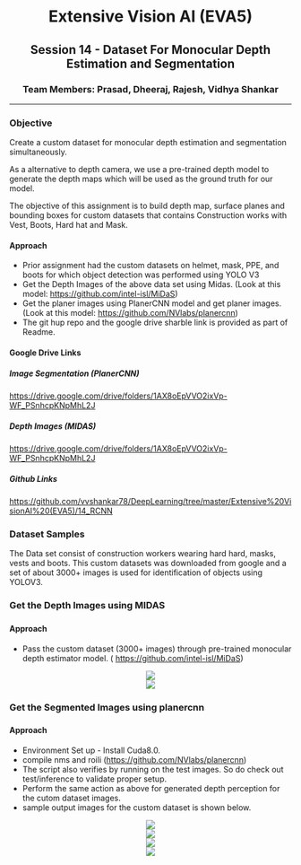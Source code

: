 

<h1 align="center">Extensive Vision AI (EVA5)</h1>

<h2 align="center">Session 14 - Dataset For Monocular Depth Estimation and Segmentation </h2>

<h3 align="center"> Team Members: Prasad, Dheeraj, Rajesh, Vidhya Shankar </h3>

---
###	Objective
Create a custom dataset for monocular depth estimation and segmentation simultaneously.

As a alternative to depth camera, we use a pre-trained depth model to generate the depth maps which will be used as the ground truth for our model.

The objective of this assignment is to build depth map, surface planes and bounding boxes for custom datasets that contains Construction works with Vest, Boots, Hard hat and Mask.


#### Approach
 - Prior assignment had the custom datasets on helmet, mask, PPE, and boots for which object detection was performed using YOLO V3
 - Get the Depth Images of the above data set using Midas. (Look at this model: https://github.com/intel-isl/MiDaS)
 - Get the planer images using PlanerCNN model and get planer images. (Look at this model: https://github.com/NVlabs/planercnn)
 - The git hup repo and the google drive sharble link is provided as part of Readme.



 #### Google Drive Links
 ##### Image Segmentation  (PlanerCNN)
 https://drive.google.com/drive/folders/1AX8oEpVVO2ixVp-WF_PSnhcpKNpMhL2J

 ##### Depth Images (MIDAS)
 https://drive.google.com/drive/folders/1AX8oEpVVO2ixVp-WF_PSnhcpKNpMhL2J


##### Github Links
https://github.com/vvshankar78/DeepLearning/tree/master/Extensive%20VisionAI%20(EVA5)/14_RCNN




### Dataset Samples

The Data set consist of construction workers wearing hard hard, masks, vests and boots. This custom datasets was downloaded from google and a set of about 3000+ images is used for identification of objects using YOLOV3.


### Get the Depth Images using MIDAS
###  

#### Approach
 - Pass the custom dataset (3000+ images) through pre-trained monocular depth estimator model. ( https://github.com/intel-isl/MiDaS)

<div align="center">
<img src= https://github.com/vvshankar78/DeepLearning/blob/master/Extensive%20VisionAI%20(EVA5)/14_RCNN/Images/4f925f333e.png?raw=true>
</div>

<div align="center">
<img src= https://github.com/vvshankar78/DeepLearning/blob/master/Extensive%20VisionAI%20(EVA5)/14_RCNN/Images/5.png?raw=true>
</div>


### Get the Segmented Images using planercnn
###  

#### Approach
 - Environment Set up - Install Cuda8.0.
 - compile nms and roili (https://github.com/NVlabs/planercnn)
 - The script also verifies by running on the test images. So do check out test/inference to validate proper setup.
 - Perform the same action as above for generated depth perception for the cutom dataset images.
 - sample output images for the custom dataset is shown below.

<div align="center">
<img src= https://github.com/vvshankar78/DeepLearning/blob/master/Extensive%20VisionAI%20(EVA5)/14_RCNN/Images/0_segmentation_0_final.png?raw=true>
</div>






<div align="center">
<img src= https://github.com/vvshankar78/DeepLearning/blob/master/Extensive%20VisionAI%20(EVA5)/14_RCNN/Images/0_image_0.png?raw=true>
</div>


<div align="center">
<img src= https://github.com/vvshankar78/DeepLearning/blob/master/Extensive%20VisionAI%20(EVA5)/14_RCNN/Images/62_image_0.png?raw=true>
</div>


<div align="center">
<img src= https://github.com/vvshankar78/DeepLearning/blob/master/Extensive%20VisionAI%20(EVA5)/14_RCNN/Images/62_segmentation_0_final.png?raw=true>
</div>
